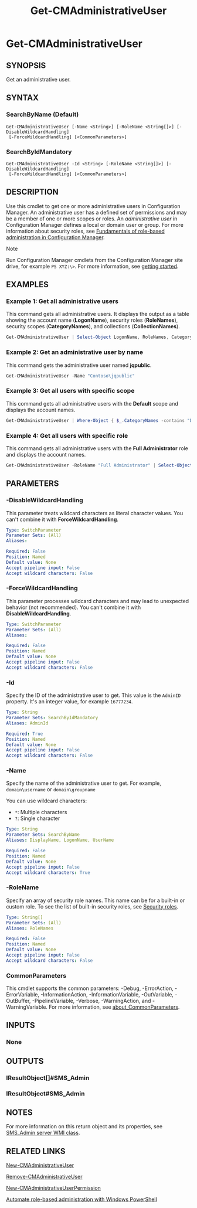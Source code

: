 ﻿---
external help file: AdminUI.PS.dll-Help.xml
Module Name: ConfigurationManager
ms.date: 12/21/2021
schema: 2.0.0
title: Get-CMAdministrativeUser
---

# Get-CMAdministrativeUser

## SYNOPSIS

Get an administrative user.

## SYNTAX

### SearchByName (Default)
```
Get-CMAdministrativeUser [-Name <String>] [-RoleName <String[]>] [-DisableWildcardHandling]
 [-ForceWildcardHandling] [<CommonParameters>]
```

### SearchByIdMandatory
```
Get-CMAdministrativeUser -Id <String> [-RoleName <String[]>] [-DisableWildcardHandling]
 [-ForceWildcardHandling] [<CommonParameters>]
```

## DESCRIPTION

Use this cmdlet to get one or more administrative users in Configuration Manager. An administrative user has a defined set of permissions and may be a member of one or more scopes or roles. An _administrative user_ in Configuration Manager defines a local or domain user or group. For more information about security roles, see [Fundamentals of role-based administration in Configuration Manager](/mem/configmgr/core/understand/fundamentals-of-role-based-administration).

> [!NOTE]
> Run Configuration Manager cmdlets from the Configuration Manager site drive, for example `PS XYZ:\>`. For more information, see [getting started](/powershell/sccm/overview).

## EXAMPLES

### Example 1: Get all administrative users

This command gets all administrative users. It displays the output as a table showing the account name (**LogonName**), security roles (**RoleNames**), security scopes (**CategoryNames**), and collections (**CollectionNames**).

```powershell
Get-CMAdministrativeUser | Select-Object LogonName, RoleNames, CategoryNames, CollectionNames
```

### Example 2: Get an administrative user by name

This command gets the administrative user named **jqpublic**.

```powershell
Get-CMAdministrativeUser -Name "Contoso\jqpublic"
```

### Example 3: Get all users with specific scope

This command gets all administrative users with the **Default** scope and displays the account names.

```powershell
Get-CMAdministrativeUser | Where-Object { $_.CategoryNames -contains "Default" } | Select-Object LogonName
```

### Example 4: Get all users with specific role

This command gets all administrative users with the **Full Administrator** role and displays the account names.

```powershell
Get-CMAdministrativeUser -RoleName "Full Administrator" | Select-Object LogonName
```

## PARAMETERS

### -DisableWildcardHandling

This parameter treats wildcard characters as literal character values. You can't combine it with **ForceWildcardHandling**.

```yaml
Type: SwitchParameter
Parameter Sets: (All)
Aliases:

Required: False
Position: Named
Default value: None
Accept pipeline input: False
Accept wildcard characters: False
```

### -ForceWildcardHandling

This parameter processes wildcard characters and may lead to unexpected behavior (not recommended). You can't combine it with **DisableWildcardHandling**.

```yaml
Type: SwitchParameter
Parameter Sets: (All)
Aliases:

Required: False
Position: Named
Default value: None
Accept pipeline input: False
Accept wildcard characters: False
```

### -Id

Specify the ID of the administrative user to get. This value is the `AdminID` property. It's an integer value, for example `16777234`.

```yaml
Type: String
Parameter Sets: SearchByIdMandatory
Aliases: AdminId

Required: True
Position: Named
Default value: None
Accept pipeline input: False
Accept wildcard characters: False
```

### -Name

Specify the name of the administrative user to get. For example, `domain\username` or `domain\groupname`

You can use wildcard characters:

- `*`: Multiple characters
- `?`: Single character

```yaml
Type: String
Parameter Sets: SearchByName
Aliases: DisplayName, LogonName, UserName

Required: False
Position: Named
Default value: None
Accept pipeline input: False
Accept wildcard characters: True
```

### -RoleName

Specify an array of security role names. This name can be for a built-in or custom role. To see the list of built-in security roles, see [Security roles](/mem/configmgr/core/understand/fundamentals-of-role-based-administration#security-roles).

```yaml
Type: String[]
Parameter Sets: (All)
Aliases: RoleNames

Required: False
Position: Named
Default value: None
Accept pipeline input: False
Accept wildcard characters: False
```

### CommonParameters
This cmdlet supports the common parameters: -Debug, -ErrorAction, -ErrorVariable, -InformationAction, -InformationVariable, -OutVariable, -OutBuffer, -PipelineVariable, -Verbose, -WarningAction, and -WarningVariable. For more information, see [about_CommonParameters](http://go.microsoft.com/fwlink/?LinkID=113216).

## INPUTS

### None

## OUTPUTS

### IResultObject[]#SMS_Admin

### IResultObject#SMS_Admin

## NOTES

For more information on this return object and its properties, see [SMS_Admin server WMI class](/mem/configmgr/develop/reference/core/servers/configure/sms_admin-server-wmi-class).

## RELATED LINKS

[New-CMAdministrativeUser](New-CMAdministrativeUser.md)

[Remove-CMAdministrativeUser](Remove-CMAdministrativeUser.md)

[New-CMAdministrativeUserPermission](New-CMAdministrativeUserPermission.md)

[Automate role-based administration with Windows PowerShell](/mem/configmgr/core/servers/deploy/configure/configure-role-based-administration#automate-with-windows-power-shell)
